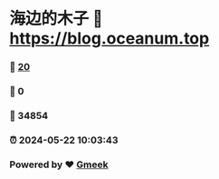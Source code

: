 # 海边的木子 :link: https://blog.oceanum.top 
### :page_facing_up: [20](https://blog.oceanum.top/tag.html) 
### :speech_balloon: 0 
### :hibiscus: 34854 
### :alarm_clock: 2024-05-22 10:03:43 
### Powered by :heart: [Gmeek](https://github.com/Meekdai/Gmeek)
